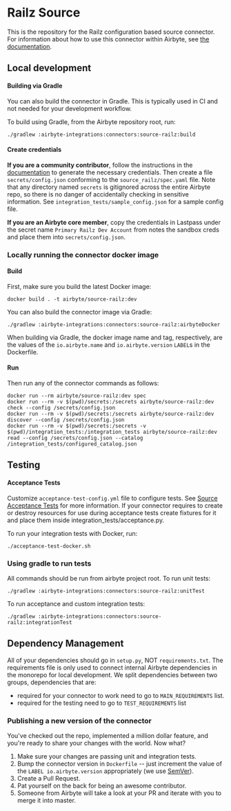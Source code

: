 # Railz Source

This is the repository for the Railz configuration based source connector.
For information about how to use this connector within Airbyte, see [the documentation](https://docs.airbyte.com/integrations/sources/railz).

## Local development

#### Building via Gradle
You can also build the connector in Gradle. This is typically used in CI and not needed for your development workflow.

To build using Gradle, from the Airbyte repository root, run:
```
./gradlew :airbyte-integrations:connectors:source-railz:build
```

#### Create credentials
**If you are a community contributor**, follow the instructions in the [documentation](https://docs.airbyte.com/integrations/sources/railz)
to generate the necessary credentials. Then create a file `secrets/config.json` conforming to the `source_railz/spec.yaml` file.
Note that any directory named `secrets` is gitignored across the entire Airbyte repo, so there is no danger of accidentally checking in sensitive information.
See `integration_tests/sample_config.json` for a sample config file.

**If you are an Airbyte core member**, copy the credentials in Lastpass under the secret name `Primary Railz Dev Account` from notes the sandbox creds
and place them into `secrets/config.json`.

### Locally running the connector docker image

#### Build
First, make sure you build the latest Docker image:
```
docker build . -t airbyte/source-railz:dev
```

You can also build the connector image via Gradle:
```
./gradlew :airbyte-integrations:connectors:source-railz:airbyteDocker
```
When building via Gradle, the docker image name and tag, respectively, are the values of the `io.airbyte.name` and `io.airbyte.version` `LABEL`s in
the Dockerfile.

#### Run
Then run any of the connector commands as follows:
```
docker run --rm airbyte/source-railz:dev spec
docker run --rm -v $(pwd)/secrets:/secrets airbyte/source-railz:dev check --config /secrets/config.json
docker run --rm -v $(pwd)/secrets:/secrets airbyte/source-railz:dev discover --config /secrets/config.json
docker run --rm -v $(pwd)/secrets:/secrets -v $(pwd)/integration_tests:/integration_tests airbyte/source-railz:dev read --config /secrets/config.json --catalog /integration_tests/configured_catalog.json
```
## Testing

#### Acceptance Tests
Customize `acceptance-test-config.yml` file to configure tests. See [Source Acceptance Tests](https://docs.airbyte.com/connector-development/testing-connectors/source-acceptance-tests-reference) for more information.
If your connector requires to create or destroy resources for use during acceptance tests create fixtures for it and place them inside integration_tests/acceptance.py.

To run your integration tests with Docker, run:
```
./acceptance-test-docker.sh
```

### Using gradle to run tests
All commands should be run from airbyte project root.
To run unit tests:
```
./gradlew :airbyte-integrations:connectors:source-railz:unitTest
```
To run acceptance and custom integration tests:
```
./gradlew :airbyte-integrations:connectors:source-railz:integrationTest
```

## Dependency Management
All of your dependencies should go in `setup.py`, NOT `requirements.txt`. The requirements file is only used to connect internal Airbyte dependencies in the monorepo for local development.
We split dependencies between two groups, dependencies that are:
* required for your connector to work need to go to `MAIN_REQUIREMENTS` list.
* required for the testing need to go to `TEST_REQUIREMENTS` list

### Publishing a new version of the connector
You've checked out the repo, implemented a million dollar feature, and you're ready to share your changes with the world. Now what?
1. Make sure your changes are passing unit and integration tests.
1. Bump the connector version in `Dockerfile` -- just increment the value of the `LABEL io.airbyte.version` appropriately (we use [SemVer](https://semver.org/)).
1. Create a Pull Request.
1. Pat yourself on the back for being an awesome contributor.
1. Someone from Airbyte will take a look at your PR and iterate with you to merge it into master.
